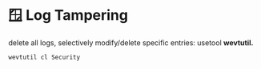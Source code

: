 # 🪟 Log Tampering

delete all logs, selectively modify/delete specific entries: usetool **wevtutil.**

```
wevtutil cl Security
```

